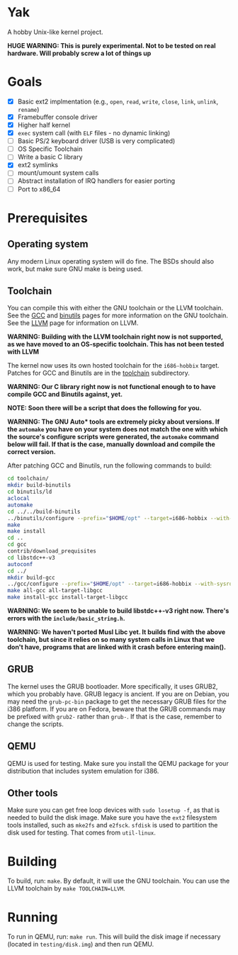 # Yak
A hobby Unix-like kernel project.

**HUGE WARNING: This is purely experimental. Not to be tested on real hardware. Will probably screw a lot of things up**

# Goals
- [x] Basic ext2 implmentation (e.g., `open`, `read`, `write`, `close`, `link`, `unlink`, `rename`)
- [x] Framebuffer console driver
- [x] Higher half kernel
- [x] `exec` system call (with `ELF` files - no dynamic linking)
- [ ] Basic PS/2 keyboard driver (USB is very complicated)
- [ ] OS Specific Toolchain
- [ ] Write a basic C library
- [x] ext2 symlinks
- [ ] mount/umount system calls
- [ ] Abstract installation of IRQ handlers for easier porting
- [ ] Port to x86_64
# Prerequisites
## Operating system
Any modern Linux operating system will do fine. The BSDs should also work, but make sure GNU make is being used.
## Toolchain
You can compile this with either the GNU toolchain or the LLVM toolchain.
See the [GCC](https://gnu.org/software/gcc) and [binutils](https://gnu.org/software/binutils) pages for more information on the GNU toolchain.
See the [LLVM](https://llvm.org) page for information on LLVM.

**WARNING: Building with the LLVM toolchain right now is not supported, as we have moved to an OS-specific toolchain.
This has not been tested with LLVM**

The kernel now uses its own hosted toolchain for the `i686-hobbix` target. Patches for GCC and Binutils are in the [toolchain](./toolchain) subdirectory.

**WARNING: Our C library right now is not functional enough to to have compile GCC and Binutils against, yet.**

**NOTE: Soon there will be a script that does the following for you.**

**WARNING: The GNU Auto\* tools are extremely picky about versions.
If the `automake` you have on your system does not match the one with which the source's configure scripts were generated, the
`automake` command below will fail. If that is the case, manually download and compile the correct version.**

After patching GCC and Binutils, run the following commands to build:
```sh
cd toolchain/
mkdir build-binutils
cd binutils/ld
aclocal
automake
cd ../../build-binutils
../binutils/configure --prefix="$HOME/opt" --target=i686-hobbix --with-sysroot=../../testing/sysroot --without-werror
make
make install
cd ..
cd gcc
contrib/download_prequisites
cd libstdc++-v3
autoconf
cd ../
mkdir build-gcc
../gcc/configure --prefix="$HOME/opt" --target=i686-hobbix --with-sysroot=../../testing/sysroot --enable-languages=c,c++
make all-gcc all-target-libgcc
make install-gcc install-target-libgcc
```
**WARNING: We seem to be unable to build libstdc++-v3 right now. There's errors with the `include/basic_string.h`.**

**WARNING: We haven't ported Musl Libc yet. It builds find with the above toolchain, but since it relies on so many system calls in Linux that we don't have, programs that are linked with it crash before entering main().**
## GRUB
The kernel uses the GRUB bootloader.
More specifically, it uses GRUB2, which you probably have. GRUB legacy is ancient.
If you are on Debian, you may need the `grub-pc-bin` package to get the necessary GRUB files for the i386 platform.
If you are on Fedora, beware that the GRUB commands may be prefixed with `grub2-` rather than `grub-`.
If that is the case, remember to change the scripts.
## QEMU
QEMU is used for testing.
Make sure you install the QEMU package for your distribution that includes system emulation for i386.
## Other tools
Make sure you can get free loop devices with `sudo losetup -f`, as that is needed to build the disk image.
Make sure you have the `ext2` filesystem tools installed, such as `mke2fs` and `e2fsck`.
`sfdisk` is used to partition the disk used for testing. That comes from `util-linux`.
# Building
To build, run: `make`.
By default, it will use the GNU toolchain.
You can use the LLVM toolchain by `make TOOLCHAIN=LLVM`.
# Running
To run in QEMU, run: `make run`.
This will build the disk image if necessary (located in `testing/disk.img`) and then run QEMU.
